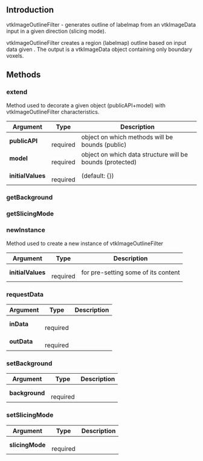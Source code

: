 ## Introduction

vtkImageOutlineFilter - generates outline of labelmap from an vtkImageData
input in a given direction (slicing mode).   

vtkImageOutlineFilter creates a region (labelmap) outline based on input data
given . The output is a vtkImageData object containing only boundary voxels.




## Methods


### extend

Method used to decorate a given object (publicAPI+model) with vtkImageOutlineFilter characteristics.


| Argument | Type | Description |
| ------------- | ------------- | ----- |
| **publicAPI** | <span class="arg-type"></span></br></span><span class="arg-required">required</span> | object on which methods will be bounds (public) |
| **model** | <span class="arg-type"></span></br></span><span class="arg-required">required</span> | object on which data structure will be bounds (protected) |
| **initialValues** | <span class="arg-type"></span></br></span><span class="arg-required">required</span> | (default: {}) |


### getBackground





### getSlicingMode





### newInstance

Method used to create a new instance of vtkImageOutlineFilter


| Argument | Type | Description |
| ------------- | ------------- | ----- |
| **initialValues** | <span class="arg-type"></span></br></span><span class="arg-required">required</span> | for pre-setting some of its content |


### requestData




| Argument | Type | Description |
| ------------- | ------------- | ----- |
| **inData** | <span class="arg-type"></span></br></span><span class="arg-required">required</span> |  |
| **outData** | <span class="arg-type"></span></br></span><span class="arg-required">required</span> |  |


### setBackground




| Argument | Type | Description |
| ------------- | ------------- | ----- |
| **background** | <span class="arg-type"></span></br></span><span class="arg-required">required</span> |  |


### setSlicingMode




| Argument | Type | Description |
| ------------- | ------------- | ----- |
| **slicingMode** | <span class="arg-type"></span></br></span><span class="arg-required">required</span> |  |


